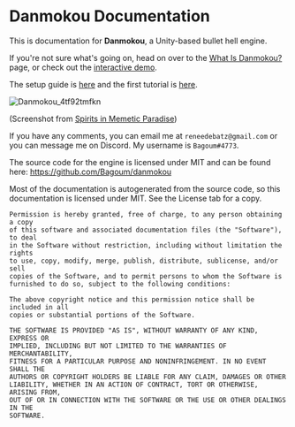 # Danmokou Documentation
This is documentation for **Danmokou**, a Unity-based bullet hell engine.

If you're not sure what's going on, head on over to the [What Is Danmokou?](articles/top.md) page, or check out the [interactive demo](https://dmk.bagoum.com/demo).

The setup guide is [here](articles/setup.md) and the first tutorial is [here](articles/t01.md).

![Danmokou_4tf92tmfkn](images/Unity_voPATAKULN.jpg)

(Screenshot from [Spirits in Memetic Paradise](https://www.bulletforge.org/u/bagoum/p/dong-fang-yin-yang-zang-spirits-in-memetic-paradise))

If you have any comments, you can email me at `reneedebatz@gmail.com` or you can message me on Discord. My username is `Bagoum#4773`. 

The source code for the engine is licensed under MIT and can be found here: https://github.com/Bagoum/danmokou

Most of the documentation is autogenerated from the source code, so this documentation is licensed under MIT. See the License tab for a copy.

```
Permission is hereby granted, free of charge, to any person obtaining a copy
of this software and associated documentation files (the "Software"), to deal
in the Software without restriction, including without limitation the rights
to use, copy, modify, merge, publish, distribute, sublicense, and/or sell
copies of the Software, and to permit persons to whom the Software is
furnished to do so, subject to the following conditions:

The above copyright notice and this permission notice shall be included in all
copies or substantial portions of the Software.

THE SOFTWARE IS PROVIDED "AS IS", WITHOUT WARRANTY OF ANY KIND, EXPRESS OR
IMPLIED, INCLUDING BUT NOT LIMITED TO THE WARRANTIES OF MERCHANTABILITY,
FITNESS FOR A PARTICULAR PURPOSE AND NONINFRINGEMENT. IN NO EVENT SHALL THE
AUTHORS OR COPYRIGHT HOLDERS BE LIABLE FOR ANY CLAIM, DAMAGES OR OTHER
LIABILITY, WHETHER IN AN ACTION OF CONTRACT, TORT OR OTHERWISE, ARISING FROM,
OUT OF OR IN CONNECTION WITH THE SOFTWARE OR THE USE OR OTHER DEALINGS IN THE
SOFTWARE.
```